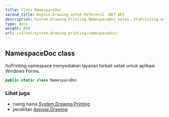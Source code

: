 ```yaml
---
title: Class NamespaceDoc
second_title: Aspose.Drawing untuk Referensi .NET API
description: System.Drawing.Printing.NamespaceDoc kelas. ItuPrinting namespace menyediakan layanan terkait cetak untuk aplikasi Windows Forms.
type: docs
weight: 950
url: /id/net/system.drawing.printing/namespacedoc/
---
```

## NamespaceDoc class

ItuPrinting namespace menyediakan layanan terkait cetak untuk aplikasi Windows Forms.

```csharp
public static class NamespaceDoc
```

### Lihat juga

* ruang nama [System.Drawing.Printing](../../system.drawing.printing/)
* perakitan [Aspose.Drawing](../../)



